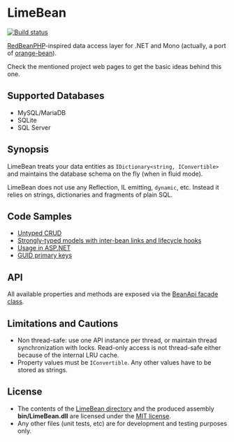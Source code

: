 # LimeBean

[![Build status](https://ci.appveyor.com/api/projects/status/o3lauspwhfk898o7)](https://ci.appveyor.com/project/AlekseyMartynov/limebean)

[RedBeanPHP](http://redbeanphp.com/)-inspired data access layer for .NET and Mono (actually, a port of [orange-bean](https://code.google.com/p/orange-bean/)).

Check the mentioned project web pages to get the basic ideas behind this one.

## Supported Databases
* MySQL/MariaDB
* SQLite
* SQL Server

## Synopsis

LimeBean treats your data entities as `IDictionary<string, IConvertible>` and maintains the database schema on the fly (when in fluid mode).

LimeBean does not use any Reflection, IL emitting, `dynamic`, etc. Instead it relies on strings, dictionaries and fragments of plain SQL.  

## Code Samples

* [Untyped CRUD](https://github.com/AlekseyMartynov/LimeBean/blob/master/LimeBean.Tests/Examples/Crud.cs)
* [Strongly-typed models with inter-bean links and lifecycle hooks](https://github.com/AlekseyMartynov/LimeBean/blob/master/LimeBean.Tests/Examples/Northwind.cs)
* [Usage in ASP.NET](https://github.com/AlekseyMartynov/LimeBean/blob/master/LimeBean.Tests/Examples/AspNet.cs)
* [GUID primary keys](https://github.com/AlekseyMartynov/LimeBean/blob/master/LimeBean.Tests/Examples/AutoGuidKeys.cs)

## API

All available properties and methods are exposed via the [BeanApi facade class](https://github.com/AlekseyMartynov/LimeBean/blob/master/LimeBean/BeanApi.cs).

## Limitations and Cautions

* Non thread-safe: use one API instance per thread, or maintain thread synchronization with locks. Read-only access is not thread-safe either because of the internal LRU cache.
* Property values must be `IConvertible`. Any other values have to be stored as strings.

## License

* The contents of the [LimeBean directory](https://github.com/AlekseyMartynov/LimeBean/tree/master/LimeBean) and the produced assembly **bin/LimeBean.dll** are licensed under the [MIT license](https://github.com/AlekseyMartynov/LimeBean/blob/master/LimeBean/LICENSE.txt).
* Any other files (unit tests, etc) are for development and testing purposes only.